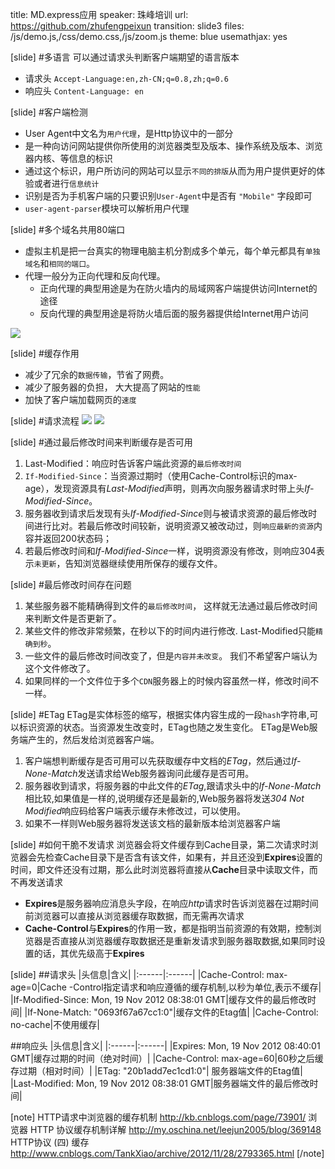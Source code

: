 title: MD.express应用
speaker: 珠峰培训
url: https://github.com/zhufengpeixun
transition: slide3
files: /js/demo.js,/css/demo.css,/js/zoom.js
theme: blue
usemathjax: yes

[slide]
#多语言
可以通过请求头判断客户端期望的语言版本
* 请求头 `Accept-Language:en,zh-CN;q=0.8,zh;q=0.6`
* 响应头 `Content-Language: en`

[slide]
#客户端检测
* User Agent中文名为`用户代理`，是Http协议中的一部分
* 是一种向访问网站提供你所使用的浏览器类型及版本、操作系统及版本、浏览器内核、等信息的标识
* 通过这个标识，用户所访问的网站可以显示`不同的排版`从而为用户提供更好的体验或者进行`信息统计`
* 识别是否为手机客户端的只要识别`User-Agent`中是否有 `"Mobile"` 字段即可
* `user-agent-parser`模块可以解析用户代理

[slide]
#多个域名共用80端口
* 虚拟主机是把一台真实的物理电脑主机分割成多个单元，每个单元都具有`单独域名`和`相同的端口`。
* 代理一般分为正向代理和反向代理。
  * 正向代理的典型用途是为在防火墙内的局域网客户端提供访问Internet的途径
  * 反向代理的典型用途是将防火墙后面的服务器提供给Internet用户访问
<img src="http://7xjf2l.com2.z0.glb.qiniucdn.com/proxy.png" class="img-responsive"> 

[slide]
#缓存作用
* 减少了冗余的`数据传输`，节省了网费。
* 减少了服务器的负担， 大大提高了网站的`性能`
* 加快了客户端加载网页的`速度`

[slide]
#请求流程
<img src="http://7xjf2l.com2.z0.glb.qiniucdn.com/cachestart.png" class="img-responsive">
<img src="http://7xjf2l.com2.z0.glb.qiniucdn.com/cachecontrol.png" class="img-responsive"> 


[slide]
#通过最后修改时间来判断缓存是否可用
1. Last-Modified：响应时告诉客户端此资源的`最后修改时间`
2. `If-Modified-Since`：当资源过期时（使用Cache-Control标识的max-age），发现资源具有*Last-Modified*声明，则再次向服务器请求时带上头*If-Modified-Since*。
3. 服务器收到请求后发现有头*If-Modified-Since*则与被请求资源的最后修改时间进行比对。若最后修改时间较新，说明资源又被改动过，则`响应最新的资源`内容并返回200状态码；
4. 若最后修改时间和*If-Modified-Since*一样，说明资源没有修改，则响应304表示`未更新`，告知浏览器继续使用所保存的缓存文件。


[slide]
#最后修改时间存在问题
1. 某些服务器不能精确得到文件的`最后修改时间`， 这样就无法通过最后修改时间来判断文件是否更新了。
2. 某些文件的修改非常频繁，在秒以下的时间内进行修改. Last-Modified只能`精确到秒`。
3. 一些文件的最后修改时间改变了，但是`内容并未改变`。 我们不希望客户端认为这个文件修改了。
4. 如果同样的一个文件位于多个`CDN`服务器上的时候内容虽然一样，修改时间不一样。

[slide]
#ETag
ETag是实体标签的缩写，根据实体内容生成的一段`hash`字符串,可以标识资源的状态。当资源发生改变时，ETag也随之发生变化。
ETag是Web服务端产生的，然后发给浏览器客户端。
1. 客户端想判断缓存是否可用可以先获取缓存中文档的*ETag*，然后通过*If-None-Match*发送请求给Web服务器询问此缓存是否可用。
2. 服务器收到请求，将服务器的中此文件的*ETag*,跟请求头中的*If-None-Match*相比较,如果值是一样的,说明缓存还是最新的,Web服务器将发送*304 Not Modified*响应码给客户端表示缓存未修改过，可以使用。
3. 如果不一样则Web服务器将发送该文档的最新版本给浏览器客户端


[slide]
#如何干脆不发请求
浏览器会将文件缓存到Cache目录，第二次请求时浏览器会先检查Cache目录下是否含有该文件，如果有，并且还没到**Expires**设置的时间，即文件还没有过期，那么此时浏览器将直接从**Cache**目录中读取文件，而不再发送请求
* **Expires**是服务器响应消息头字段，在响应*http*请求时告诉浏览器在过期时间前浏览器可以直接从浏览器缓存取数据，而无需再次请求
* **Cache-Control**与**Expires**的作用一致，都是指明当前资源的有效期，控制浏览器是否直接从浏览器缓存取数据还是重新发请求到服务器取数据,如果同时设置的话，其优先级高于**Expires**

[slide]
##请求头
|头信息|含义|
|:------|:------|
|Cache-Control: max-age=0|Cache -Control指定请求和响应遵循的缓存机制,以秒为单位,表示不缓存|
|If-Modified-Since: Mon, 19 Nov 2012 08:38:01 GMT|缓存文件的最后修改时间|
|If-None-Match: "0693f67a67cc1:0"|缓存文件的Etag值|
|Cache-Control: no-cache|不使用缓存|

##响应头
|头信息|含义|
|:------|:------|
|Expires: Mon, 19 Nov 2012 08:40:01 GMT|缓存过期的时间（绝对时间）|
|Cache-Control: max-age=60|60秒之后缓存过期（相对时间）|
|ETag: "20b1add7ec1cd1:0"|	服务器端文件的Etag值|
|Last-Modified: Mon, 19 Nov 2012 08:38:01 GMT|服务器端文件的最后修改时间|


[note]
HTTP请求中浏览器的缓存机制 http://kb.cnblogs.com/page/73901/
浏览器 HTTP 协议缓存机制详解 http://my.oschina.net/leejun2005/blog/369148
HTTP协议 (四) 缓存 http://www.cnblogs.com/TankXiao/archive/2012/11/28/2793365.html 
[/note]










